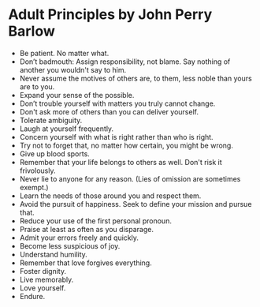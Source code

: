 # Adult Principles by John Perry Barlow

* Be patient. No matter what.
* Don’t badmouth: Assign responsibility, not blame. Say nothing of another you wouldn't say to him.
* Never assume the motives of others are, to them, less noble than yours are to you.
* Expand your sense of the possible.
* Don’t trouble yourself with matters you truly cannot change.
* Don't ask more of others than you can deliver yourself.
* Tolerate ambiguity.
* Laugh at yourself frequently.
* Concern yourself with what is right rather than who is right.
* Try not to forget that, no matter how certain, you might be wrong.
* Give up blood sports.
* Remember that your life belongs to others as well. Don't risk it frivolously.
* Never lie to anyone for any reason. (Lies of omission are sometimes exempt.)
* Learn the needs of those around you and respect them.
* Avoid the pursuit of happiness. Seek to define your mission and pursue that.
* Reduce your use of the first personal pronoun.
* Praise at least as often as you disparage.
* Admit your errors freely and quickly.
* Become less suspicious of joy.
* Understand humility.
* Remember that love forgives everything.
* Foster dignity.
* Live memorably.
* Love yourself.
* Endure. 

